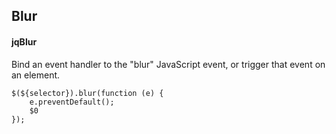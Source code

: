 ## Blur
#### jqBlur
Bind an event handler to the "blur" JavaScript event, or trigger that event on an element.
```
$(${selector}).blur(function (e) { 
	e.preventDefault();
	$0
});
```